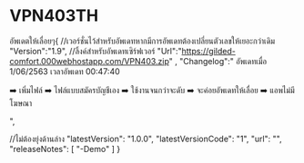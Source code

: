 # VPN403TH
อัพเดตให้เลื่อยๆ{
//เวอร์ชั่นไว้สำหรับอัพเดทหากมีการอัพเดทต้องเปลี่ยนตัวเลขให้เยอะกว่าเดิม
"Version":"1.9",
//ลิ้งค์สำหรับอัพเดทเซิร์ฟเวอร์
"Url":"https://gilded-comfort.000webhostapp.com/VPN403.zip" ,
"Changelog":"
อัพเดทเมื่อ 1/06/2563
เวลาอัพเดท 00:47:40

➡️ เพิ่มไฟล์
➡️ ไฟล์แบบสมัครบัญชีเอง
➡️ ใช้งานจนกว่าจะดับ
➡️ จะค่อยอัพเดทให้เลื่อย
➡️ แอพไม่มีโฆษณา

",
 
 
 
 
 
 
//ไม่ต้องยุ่งด้านล่าง
"latestVersion": "1.0.0",
"latestVersionCode": "1",
"url": "",
 "releaseNotes": [
 "-Demo"
  ]
}
